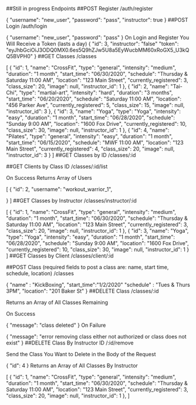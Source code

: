 ##Still in progress
Endpoints
##POST Register
/auth/register

{
	"username": "new_user",
	"password": "pass",
	"instructor": true
}
##POST Login
/auth/login

{
	"username": "new_user",
	"password": "pass"
}
On Login and Register You Will Receive a Token (lasts a day)
{
  "id": 3,
  "instructor": "false"
  "token": "eyJhbGciOiJ3ODQ0MX0.6es5Q9hZJw5U8a5EyWucbMM60xRoGX5_U3kQQ5BVPH0"
}
##GET Classes
/classes

[
    {
        "id": 1,
        "name": "CrossFit",
        "type": "general",
        "intensity": "medium",
        "duration": "1 month",
        "start_time": "06/30/2020",
        "schedule": "Thursday & Saturday 11:00 AM",
        "location": "123 Main Street",
        "currently_registered": 3,
        "class_size": 20,
        "image": null,
        "instructor_id": 1
    },
    {
        "id": 2,
        "name": "Tai-Chi",
        "type": "martial-art",
        "intensity": "hard",
        "duration": "3 months",
        "start_time": "06/20/2020",
        "schedule": "Saturday 11:00 AM",
        "location": "456 Parker Ave",
        "currently_registered": 5,
        "class_size": 15,
        "image": null,
        "instructor_id": 3
    },
    {
        "id": 3,
        "name": "Yoga",
        "type": "Yoga",
        "intensity": "easy",
        "duration": "1 month",
        "start_time": "06/28/2020",
        "schedule": "Sunday 9:00 AM",
        "location": "1600 Fox Drive",
        "currently_registered": 10,
        "class_size": 30,
        "image": null,
        "instructor_id": 1
    },
    {
        "id": 4,
        "name": "Pilates",
        "type": "general",
        "intensity": "easy",
        "duration": "1 month",
        "start_time": "06/15/2020",
        "schedule": "MWF 11:00 AM",
        "location": "123 Main Street",
        "currently_registered": 4,
        "class_size": 20,
        "image": null,
        "instructor_id": 3
    }
]
##GET Classes by ID
/classes/:id

##GET Clients by Class ID
/classes/:id/list

On Success Returns Array of Users

[
  {
    "id": 2,
    "username": "workout_warrior_1",
   
  }
]
##GET Classes by Instructor
/classes/instructor/:id

[
   {
        "id": 1,
        "name": "CrossFit",
        "type": "general",
        "intensity": "medium",
        "duration": "1 month",
        "start_time": "06/30/2020",
        "schedule": "Thursday & Saturday 11:00 AM",
        "location": "123 Main Street",
        "currently_registered": 3,
        "class_size": 20,
        "image": null,
        "instructor_id": 1
    },
{
        "id": 3,
        "name": "Yoga",
        "type": "Yoga",
        "intensity": "easy",
        "duration": "1 month",
        "start_time": "06/28/2020",
        "schedule": "Sunday 9:00 AM",
        "location": "1600 Fox Drive",
        "currently_registered": 10,
        "class_size": 30,
        "image": null,
        "instructor_id": 1
    }
]
##GET Classes by Client
/classes/client/:id

##POST Class (required fields to post a class are: name, start time, schedule, location)
/classes


{
	"name" : "KickBoxing",
  	"start_time":"1/2/2020"
	"schedule" : "Tues & Thurs 3PM",
	"location": "201 Baker St"
}
##DELETE Class
/classes/:id

Returns an Array of All Classes Remaining

On Success

{
  "message": "class deleted"
}
On Failure

{
  "message": "error removing class either not authorized or class does not exist"
}
##DELETE Class By Instructor ID
/:id/remove

Send the Class You Want to Delete in the Body of the Request

{
	"id": 4
}
Returns an Array of All Classes By Instructor

[
 {
        "id": 1,
        "name": "CrossFit",
        "type": "general",
        "intensity": "medium",
        "duration": "1 month",
        "start_time": "06/30/2020",
        "schedule": "Thursday & Saturday 11:00 AM",
        "location": "123 Main Street",
        "currently_registered": 3,
        "class_size": 20,
        "image": null,
        "instructor_id": 1
    },
]
